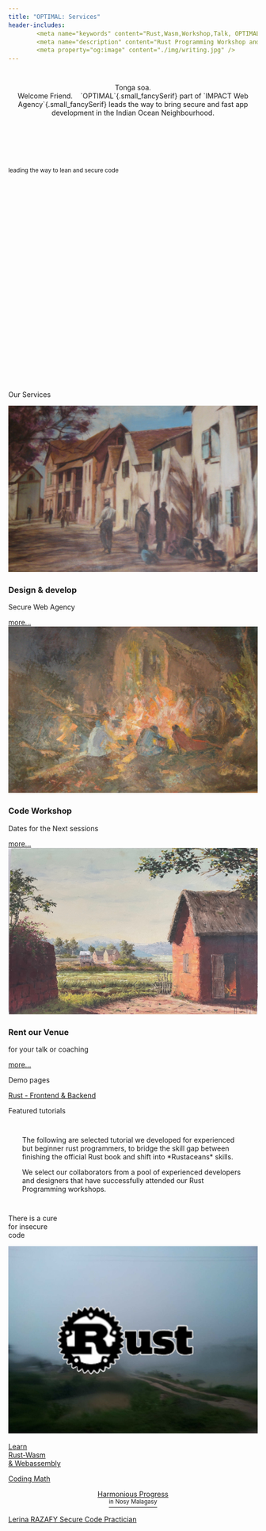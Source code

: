 ```yaml
---
title: "OPTIMAL: Services"
header-includes:
        <meta name="keywords" content="Rust,Wasm,Workshop,Talk, OPTIMAL, IMPACT" />
        <meta name="description" content="Rust Programming Workshop and Wasm Development" />
        <meta property="og:image" content="./img/writing.jpg" />
---
```


<div class="bg"></div>
<main>
<header style="padding:1em 1em;">
<div class="greetings">
<p class="drop  fancySerif">Tonga soa.<br> Welcome Friend. &nbsp;&nbsp; `OPTIMAL`{.small_fancySerif} part of `IMPACT Web Agency`{.small_fancySerif}
leads the way to bring secure and fast app development in the Indian Ocean Neighbourhood.
</p>
</div>
</header>
<br>

<div class="card card-wide"
style="background-image: url('./img/optimal_trek.png'); background-size: cover; height:420px"><sup>leading the way to lean and secure code</sup></div>

<br>
<div class="greetings"><p class="drop fancySerif">Our Services</p></div>

<section class="hero">
<article>
<a href="#"><img src="./img/design_develop.png" alt="Design & develop"></a>
<div class="text">
<h3>Design & develop</h3>
<p>Secure Web Agency</p>
<a href="./html/lrn/index.html" class="btn">more...</a>
</div>
</article>
<article>
<a href="./html/workshop/index.html"><img src="./img/workshop.png" alt="code workshop"></a>
<div class="text">
<h3>Code Workshop</h3>
<p>Dates for the Next sessions</p>
<a href="#" class="btn">more...</a>
</div>
</article>
<article>
<a href="#"><img src="./img/rent_a_venue.png" alt="Venue for Rent"></a>
<div class="text">
<h3>Rent our Venue</h3>
<p>for your talk or coaching</p>
<a href="#" class="btn">more...</a>
</div>
</article>
</section> <!-- ^--- hero -->

<section id="demo">
<div class="greetings"><p class="drop fancySerif">Demo pages</p></div>

[Rust - Frontend & Backend](./demo/index.html)

</section>

<section id="featured_projects">

<div class="greetings"><p class="drop fancySerif">Featured tutorials</p></div>

<div style="padding: 1em 2em;">
<p>The following are selected tutorial we developed for experienced but beginner rust programmers,
to bridge the skill gap between finishing the official Rust book and shift into *Rustaceans* skills.
</p><p>
We select our collaborators from a pool of experienced developers and designers that have 
successfully attended our Rust Programming workshops.
</p>
</div>
<style>
#the_cure {background-image: url('img/20140711_BB.png'); background-size: cover;}
#the_cure:hover {color:rgba(183, 65, 14, 0.0);}
</style>
<div class="image-mosaic">
<div class="card card-tall card-wide">
<div class="mosaic-hover-menu"  id="the_cure" >
<p>There is a cure <br/>for insecure <br/>code</p>
<div style="font-size: 1rem;">
<a href="https://optimaldev.github.io/index.html">
<img id="mosaic-img" src="./img/secure_Rust.png">
</a>
</div>
</div><!--^-- mosaic-hover-menu -->
</div>
<div class="card card-tall"
style="background-image: url('img/writing.jpg')">
<a href="https://nobundle.github.io/book/index.html"><p>Learn <br/>Rust-Wasm<br/>& Webassembly</p></a></div>
<div class="card" 
style="background-image: url('img/secureCodeDevelopment.jpg')">
<a href="./html/code/coding_math/index.html"><p>Coding Math</p></a></div>
<!--
<div class="card"
style="background-image: url('img/coding_math.jpg')"><a href="./html/lrn/text/index.html"><p>Dev Notes</p></a></div>
<div class="card"
style="background-image: url('img/rustbridge-paris.jpg')"><a href="./html/code/game_dev/index.html"><p>Game Dev</p></a></div>
-->
<div class="card card-wide"
style="background-image: url('img/theView3.jpg'); text-align: center;"><a href="./html/nosy_malagasy/index.html"><p>Harmonious Progress<br><sup>in Nosy Malagasy</sup></p></a></div>
<!--
<div class="card"
style="background-image: url('img/rain.jpg')"><a href="./html/lrn/beloha/index.html"><p>Beloha:<br/>a webnovel</p></a></div>
-->
</div><!--^-- image-mosaic -->
</section> <!-- ^-- featured_projects -->



<footer>
<div id="avatar"></div> 
<p><a href="https://razafy-info.github.io">
Lerina RAZAFY  
Secure Code Practician 
</a>
</p>
<!-- >
  <ul>
    <h3 class="pink">Header</h3>
    <li>Some Link</li>
    <li>Some Link</li>
    <li>Some Link</li>
    <li>Some Link</li>
    <li>Some Link</li>
    <li>Some Link</li>
  </ul>
  <ul>
    <h3 class="red">Header</h3>
    <li>Some Link</li>
    <li>Some Link</li>
    <li>Some Link</li>
    <li>Some Link</li>
    <li>Some Link</li>
    <li>Some Link</li>
  </ul>
  <ul>
    <h3 class="orange">Header</h3>
    <li>Some Link</li>
    <li>Some Link</li>
    <li>Some Link</li>
    <li>Some Link</li>
    <li>Some Link</li>
    <li>Some Link</li>
  </ul>
  <ul>
    <h3 class="green">Header</h3>
    <li>Some Link</li>
    <li>Some Link</li>
    <li>Some Link</li>
    <li>Some Link</li>
    <li>Some Link</li>
    <li>Some Link</li>
  </ul>
-->
</footer>

</main>
